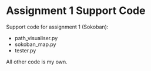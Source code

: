 # Assignment 1 Support Code

Support code for assignment 1 (Sokoban):

* path_visualiser.py
* sokoban_map.py
* tester.py

All other code is my own.
